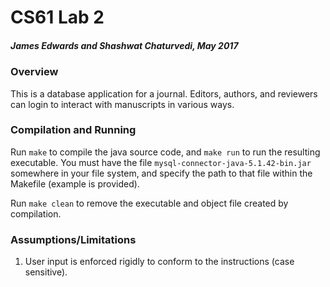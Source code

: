 # CS61 Lab 2

##### James Edwards and Shashwat Chaturvedi, May 2017

### Overview

This is a database application for a journal. Editors, authors, and reviewers can login to interact with manuscripts in various ways.

### Compilation and Running

Run `make` to compile the java source code, and `make run` to run the resulting executable. You must have the file `mysql-connector-java-5.1.42-bin.jar` somewhere in your file system, and specify the path to that file within the Makefile (example is provided).

Run `make clean` to remove the executable and object file created by compilation.

### Assumptions/Limitations

1. User input is enforced rigidly to conform to the instructions (case sensitive).
